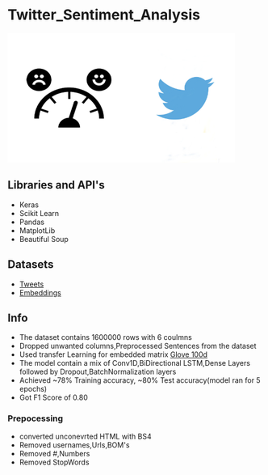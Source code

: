 # Twitter_Sentiment_Analysis
<img src='twitter.jpg' height=256px width=450px>

## Libraries and API's
- Keras
- Scikit Learn
- Pandas
- MatplotLib
- Beautiful Soup
## Datasets
- [Tweets](http://cs.stanford.edu/people/alecmgo/trainingandtestdata.zip)
- [Embeddings](http://nlp.stanford.edu/data/glove.twitter.27B.zip)
## Info
- The dataset contains 1600000 rows with 6 coulmns
- Dropped unwanted columns,Preprocessed Sentences from the dataset
- Used transfer Learning for embedded matrix [Glove 100d](http://nlp.stanford.edu/data/glove.twitter.27B.zip)
- The model contain a mix of Conv1D,BiDirectional LSTM,Dense Layers followed by Dropout,BatchNormalization layers
- Achieved ~78% Training accuracy, ~80% Test accuracy(model ran for 5 epochs)
- Got F1 Score of 0.80
### Prepocessing
- converted unconevrted HTML with BS4
- Removed usernames,Urls,BOM's
- Removed #,Numbers
- Removed StopWords
